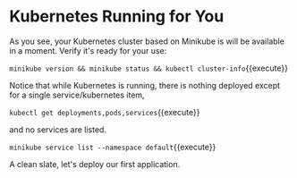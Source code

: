 # Kubernetes Running for You #

As you see, your Kubernetes cluster based on Minikube is will be available in a moment. Verify it's ready for your use:

`minikube version && minikube status && kubectl cluster-info`{{execute}}

Notice that while Kubernetes is running, there is nothing deployed except for a single service/kubernetes item,

`kubectl get deployments,pods,services`{{execute}}

and no services are listed.

`minikube service list --namespace default`{{execute}}

A clean slate, let's deploy our first application.


